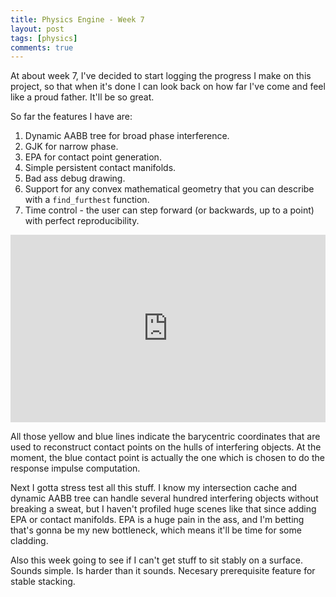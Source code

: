 ```yaml
---
title: Physics Engine - Week 7
layout: post
tags: [physics]
comments: true
---
```


At about week 7, I've decided to start logging the progress I make on this project, so that when it's done I can look back on how far I've come and feel like a proud father. It'll be so great.

So far the features I have are:

1. Dynamic AABB tree for broad phase interference.
2. GJK for narrow phase.
3. EPA for contact point generation.
4. Simple persistent contact manifolds.
5. Bad ass debug drawing.
6. Support for any convex mathematical geometry that you can describe with a `find_furthest` function.
7. Time control - the user can step forward (or backwards, up to a point) with perfect reproducibility.

<iframe width="100%" height="300" src="https://www.youtube.com/embed/DdGNYKwLcNQ" frameborder="0" allowfullscreen></iframe>

All those yellow and blue lines indicate the barycentric coordinates that are used to reconstruct contact points on the hulls of interfering objects. At the moment, the blue contact point is actually the one which is chosen to do the response impulse computation.

Next I gotta stress test all this stuff. I know my intersection cache and dynamic AABB tree can handle several hundred interfering objects without breaking a sweat, but I haven't profiled huge scenes like that since adding EPA or contact manifolds. EPA is a huge pain in the ass, and I'm betting that's gonna be my new bottleneck, which means it'll be time for some cladding.

Also this week going to see if I can't get stuff to sit stably on a surface. Sounds simple. Is harder than it sounds. Necesary prerequisite feature for stable stacking.